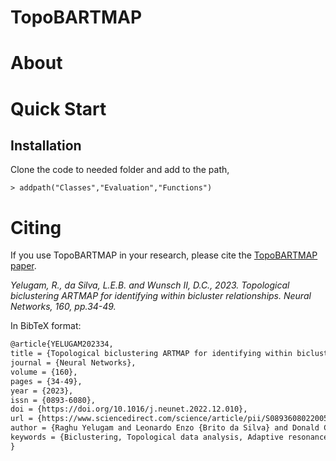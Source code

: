 # TopoBARTMAP


# About

# Quick Start

## Installation
Clone the code to needed folder and add to the path,
```
> addpath("Classes","Evaluation","Functions")
```

# Citing

If you use TopoBARTMAP in your research, please cite the [TopoBARTMAP paper](https://doi.org/10.1016/j.neunet.2022.12.010).

*Yelugam, R., da Silva, L.E.B. and Wunsch II, D.C., 2023. Topological biclustering ARTMAP for identifying within bicluster relationships. Neural Networks, 160, pp.34-49.*

In BibTeX format:

```tex
@article{YELUGAM202334,
title = {Topological biclustering ARTMAP for identifying within bicluster relationships},
journal = {Neural Networks},
volume = {160},
pages = {34-49},
year = {2023},
issn = {0893-6080},
doi = {https://doi.org/10.1016/j.neunet.2022.12.010},
url = {https://www.sciencedirect.com/science/article/pii/S0893608022005020},
author = {Raghu Yelugam and Leonardo Enzo {Brito da Silva} and Donald C. {Wunsch II}},
keywords = {Biclustering, Topological data analysis, Adaptive resonance theory (ART), Gene expression, Gene Co-expression}
}
```
